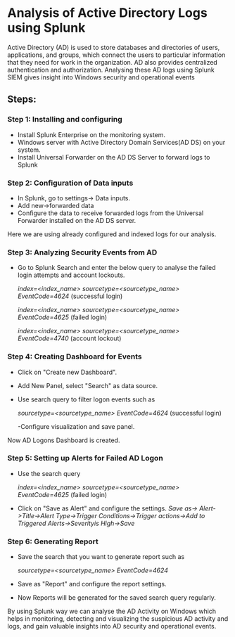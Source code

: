 # Analysis of Active Directory Logs using Splunk
Active Directory (AD) is used to store databases and directories of users, applications, and groups, which connect the users to particular information that they need for work in the organization. AD also provides centralized authentication and authorization. Analysing these AD logs using Splunk SIEM gives insight into Windows security and operational events 

## Steps:
### Step 1: Installing and configuring
- Install Splunk Enterprise on the monitoring system.
- Windows server with Active Directory Domain Services(AD DS) on your system.
- Install Universal Forwarder on the AD DS Server to forward logs to Splunk
### Step 2: Configuration of Data inputs
- In Splunk, go to settings-> Data inputs.
- Add new->forwarded data 
- Configure the data to receive forwarded logs from the Universal Forwarder installed on the AD DS server.

Here we are using already configured and indexed logs for our analysis.
### Step 3: Analyzing Security Events from AD
- Go to Splunk Search and enter the below query to analyse the failed login attempts and account lockouts.

  *index=<index_name> sourcetype=<sourcetype_name> EventCode=4624* (successful login)

  *index=<index_name> sourcetype=<sourcetype_name> EventCode=4625* (failed login)
  
  *index=<index_name> sourcetype=<sourcetype_name> EventCode=4740* (account lockout)
### Step 4: Creating Dashboard for Events
- Click on "Create new Dashboard".
- Add New Panel, select "Search" as data source.
- Use search query to filter logon events such as

   *sourcetype=<sourcetype_name> EventCode=4624* (successful login)

  -Configure visualization and save panel.

Now AD Logons Dashboard is created.
### Step 5: Setting up Alerts for Failed AD Logon
- Use the search query

  *index=<index_name> sourcetype=<sourcetype_name> EventCode=4625* (failed login)

- Click on "Save as Alert" and configure the settings.
  *Save as-> Alert->Title->Alert Type->Trigger Conditions->Trigger actions->Add to Triggered Alerts->Severityis High->Save*
### Step 6: Generating Report
- Save the search that you want to generate report such as
  
   *sourcetype=<sourcetype_name> EventCode=4624*

- Save as "Report" and configure the report settings.
- Now Reports will be generated for the saved search query regularly.

By using Splunk way we can analyse the AD Activity on Windows which helps in monitoring, detecting and visualizing the suspicious AD  activity and logs, and gain valuable insights into AD security and operational events.


